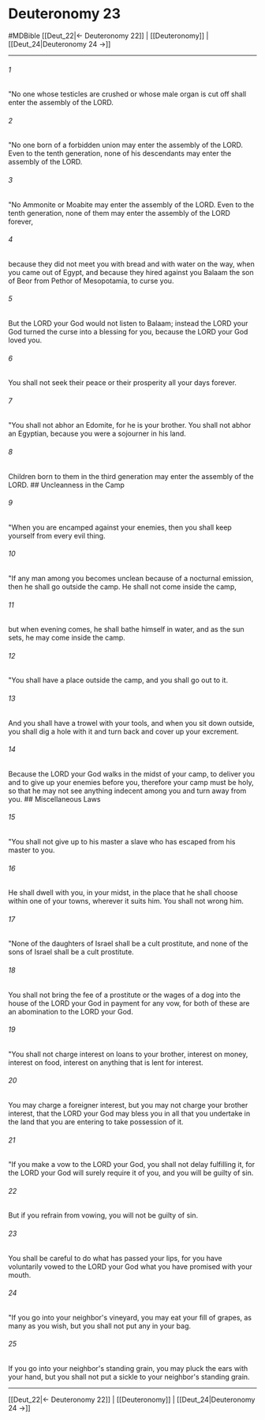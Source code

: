 # Deuteronomy 23
#MDBible
[[Deut_22|← Deuteronomy 22]] | [[Deuteronomy]] | [[Deut_24|Deuteronomy 24 →]]

***

###### 1 

"No one whose testicles are crushed or whose male organ is cut off shall enter the assembly of the LORD. 

###### 2 

"No one born of a forbidden union may enter the assembly of the LORD. Even to the tenth generation, none of his descendants may enter the assembly of the LORD. 

###### 3 

"No Ammonite or Moabite may enter the assembly of the LORD. Even to the tenth generation, none of them may enter the assembly of the LORD forever, 

###### 4 

because they did not meet you with bread and with water on the way, when you came out of Egypt, and because they hired against you Balaam the son of Beor from Pethor of Mesopotamia, to curse you. 

###### 5 

But the LORD your God would not listen to Balaam; instead the LORD your God turned the curse into a blessing for you, because the LORD your God loved you. 

###### 6 

You shall not seek their peace or their prosperity all your days forever. 

###### 7 

"You shall not abhor an Edomite, for he is your brother. You shall not abhor an Egyptian, because you were a sojourner in his land. 

###### 8 

Children born to them in the third generation may enter the assembly of the LORD. ## Uncleanness in the Camp 

###### 9 

"When you are encamped against your enemies, then you shall keep yourself from every evil thing. 

###### 10 

"If any man among you becomes unclean because of a nocturnal emission, then he shall go outside the camp. He shall not come inside the camp, 

###### 11 

but when evening comes, he shall bathe himself in water, and as the sun sets, he may come inside the camp. 

###### 12 

"You shall have a place outside the camp, and you shall go out to it. 

###### 13 

And you shall have a trowel with your tools, and when you sit down outside, you shall dig a hole with it and turn back and cover up your excrement. 

###### 14 

Because the LORD your God walks in the midst of your camp, to deliver you and to give up your enemies before you, therefore your camp must be holy, so that he may not see anything indecent among you and turn away from you. ## Miscellaneous Laws 

###### 15 

"You shall not give up to his master a slave who has escaped from his master to you. 

###### 16 

He shall dwell with you, in your midst, in the place that he shall choose within one of your towns, wherever it suits him. You shall not wrong him. 

###### 17 

"None of the daughters of Israel shall be a cult prostitute, and none of the sons of Israel shall be a cult prostitute. 

###### 18 

You shall not bring the fee of a prostitute or the wages of a dog into the house of the LORD your God in payment for any vow, for both of these are an abomination to the LORD your God. 

###### 19 

"You shall not charge interest on loans to your brother, interest on money, interest on food, interest on anything that is lent for interest. 

###### 20 

You may charge a foreigner interest, but you may not charge your brother interest, that the LORD your God may bless you in all that you undertake in the land that you are entering to take possession of it. 

###### 21 

"If you make a vow to the LORD your God, you shall not delay fulfilling it, for the LORD your God will surely require it of you, and you will be guilty of sin. 

###### 22 

But if you refrain from vowing, you will not be guilty of sin. 

###### 23 

You shall be careful to do what has passed your lips, for you have voluntarily vowed to the LORD your God what you have promised with your mouth. 

###### 24 

"If you go into your neighbor's vineyard, you may eat your fill of grapes, as many as you wish, but you shall not put any in your bag. 

###### 25 

If you go into your neighbor's standing grain, you may pluck the ears with your hand, but you shall not put a sickle to your neighbor's standing grain. 

***

[[Deut_22|← Deuteronomy 22]] | [[Deuteronomy]] | [[Deut_24|Deuteronomy 24 →]]
